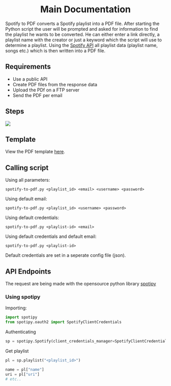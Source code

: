 <h1 align=center>Main Documentation</h1>

Spotify to PDF converts a Spotify playlist into a PDF file. After starting the Python script the user will be prompted and asked for information to find the playlist he wants to be converted. He can either enter a link directly, a playlist name with the creator or just a keyword which the script will use to determine a playlist. Using the [Spotify API](https://developer.spotify.com/documentation/web-api/) all playlist data (playlist name, songs etc.) which is then written into a PDF file.

## Requirements
- Use a public API
- Create PDF files from the response data
- Upload the PDf on a FTP server
- Send the PDF per email

## Steps
<img src=https://github.com/baltermia/spotify-to-pdf/blob/main/docs/steps.drawio.png />

## Template
View the PDF template [here](https://github.com/baltermia/spotify-to-pdf/blob/main/docs/template.pdf).

## Calling script
Using all parameters:
```
spotify-to-pdf.py <playlist_id> <email> <username> <password>
```

Using default email:
```
spotify-to-pdf.py <playlist_id> <username> <password>
```

Using default credentials:
```
spotify-to-pdf.py <playlist-id> <email>
```

Using default credentials and default email:
```
spotify-to-pdf.py <playlist-id>
```

Default credentials are set in a seperate config file (json).

## API Endpoints
The request are being made with the opensource python library [spotipy](https://github.com/plamere/spotipy)

### Using spotipy
Importing:
```python
import spotipy
from spotipy.oauth2 import SpotifyClientCredentials
```

Authenticating
```python
sp = spotipy.Spotify(client_credentials_manager=SpotifyClientCredentials(client_id="<username>", client_secret="<password>"))
```

Get playlist
```python
pl = sp.playlist("<playlist_id>")

name = pl["name"]
uri = pl["uri"]
# etc..
```

